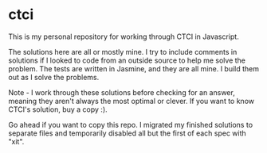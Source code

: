 # ctci

This is my personal repository for working through CTCI in Javascript.

The solutions here are all or mostly mine. I try to include comments in solutions if I looked to code from an outside source to help me solve the problem. The tests are written in Jasmine, and they are all mine. I build them out as I solve the problems.

Note - I work through these solutions before checking for an answer, meaning they aren't always the most optimal or clever. If you want to know CTCI's solution, buy a copy :).

Go ahead if you want to copy this repo. I migrated my finished solutions to separate files and temporarily disabled all but the first of each spec with "xit".
